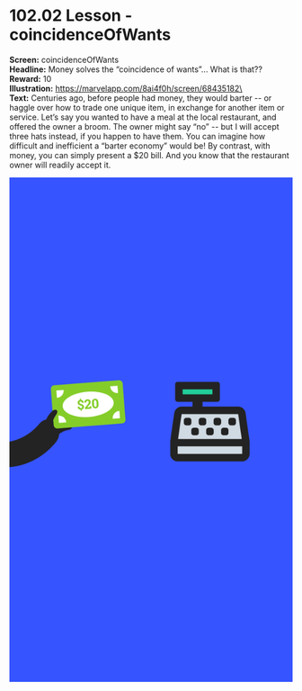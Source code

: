 # 102.02 Lesson - coincidenceOfWants

**Screen:** coincidenceOfWants\
**Headline:** Money solves the “coincidence of wants”... What is that??\
**Reward:** 10\
**Illustration:** https://marvelapp.com/8ai4f0h/screen/68435182\
\
**Text:** Centuries ago, before people had money, they would barter -- or haggle over how to trade one unique item, in exchange for another item or service. Let’s say you wanted to have a meal at the local restaurant, and offered the owner a broom. The owner might say “no” -- but I will accept three hats instead, if you happen to have them. You can imagine how difficult and inefficient a “barter economy” would be! By contrast, with money, you can simply present a $20 bill. And you know that the restaurant owner will readily accept it.

![](<../.gitbook/assets/image (23).png>)
